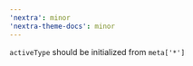 ```yaml
---
'nextra': minor
'nextra-theme-docs': minor
---
```


`activeType` should be initialized from `meta['*']`
